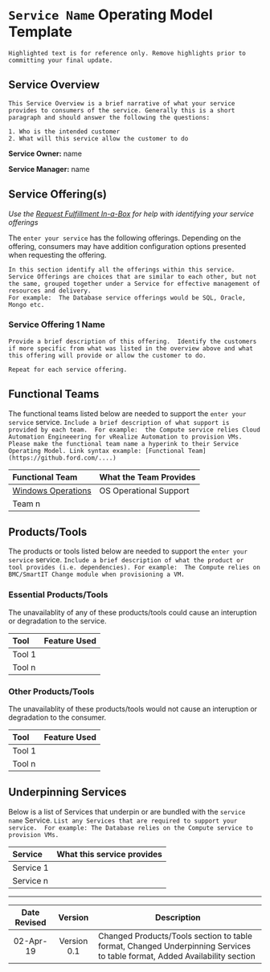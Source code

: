 # `Service Name` Operating Model Template

`Highlighted text is for reference only. Remove highlights prior to committing your final update.`

## Service Overview
`This Service Overview is a brief narrative of what your service provides to consumers of the service. Generally this is a short paragraph and should answer the following the questions:`

`1. Who is the intended customer`<br>
`2. What will this service allow the customer to do`

**Service Owner:** name

**Service Manager:** name

## Service Offering(s)
*Use the [Request Fulfillment In-a-Box](http://www.google.com) for help with identifying your service offerings*

The `enter your service` has the following offerings. Depending on the offering, consumers may have addition configuration options presented when requesting the offering.

`In this section identify all the offerings within this service.  Service Offerings are choices that are similar to each other, but not the same, grouped together under a Service for effective management of resources and delivery.`<br>
`For example:  The Database service offerings would be SQL, Oracle, Mongo etc.` 

### Service Offering 1 Name
`Provide a brief description of this offering.  Identify the customers if more specific from what was listed in the overview above and what this offering will provide or allow the customer to do.`

`Repeat for each service offering.`

## Functional Teams
The functional teams listed below are needed to support the `enter your service` service.  `Include a brief description of what support is provided by each team.  For example:  the Compute service relies Cloud Automation Engineeering for vRealize Automation to provision VMs.  Please make the functional team name a hyperink to their Service Operating Model. Link syntax example: [Functional Team](https://github.ford.com/....)` 

|Functional Team|What the Team Provides|
|:---|:---|
|[Windows Operations](http://www.google.com)|OS Operational Support|
|Team n||

## Products/Tools
The products or tools listed below are needed to support the `enter your service` service.  `Include a brief description of what the product or tool provides (i.e. dependencies). For example:  The Compute relies on BMC/SmartIT Change module when provisioning a VM.`

### Essential Products/Tools

The unavailablity of any of these products/tools could cause an interuption or degradation to the service.

|Tool|Feature Used|
|:---|:---|
|Tool 1||
|Tool n||

### Other Products/Tools

The unavailablity of these products/tools would not cause an interuption or degradation to the consumer.

|Tool|Feature Used|
|:---|--|
|Tool 1||
|Tool n||

## Underpinning Services
Below is a list of Services that underpin or are bundled with the `service name` Service.
`List any Services that are required to support your service.  For example: The Database relies on the Compute service to provision VMs.`

|Service|What this service provides|
|:---|:---|
|Service 1||
|Service n||

***
|Date Revised|Version|Description|
|:---:|:---:|---|
|02-Apr-19|Version 0.1|Changed Products/Tools section to table format, Changed Underpinning Services to table format, Added Availability section|

